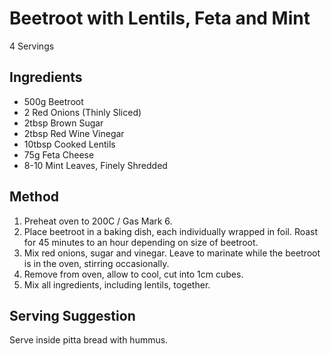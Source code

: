 # Beetroot with Lentils, Feta and Mint
4 Servings

## Ingredients
* 500g Beetroot
* 2 Red Onions (Thinly Sliced)
* 2tbsp Brown Sugar
* 2tbsp Red Wine Vinegar
* 10tbsp Cooked Lentils
* 75g Feta Cheese
* 8-10 Mint Leaves, Finely Shredded

## Method
1. Preheat oven to 200C / Gas Mark 6. 
2. Place beetroot in a baking dish, each individually wrapped in foil. Roast for 45 minutes to an hour depending on size of beetroot. 
3. Mix red onions, sugar and vinegar. Leave to marinate while the beetroot is in the oven, stirring occasionally. 
4. Remove from oven, allow to cool, cut into 1cm cubes. 
5. Mix all ingredients, including lentils, together. 

## Serving Suggestion
Serve inside pitta bread with hummus. 